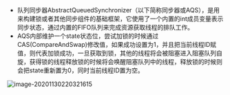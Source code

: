 - 队列同步器AbstractQueuedSynchronizer（以下简称同步器或AQS），是用来构建锁或者其他同步组件的基础框架，它使用了一个内置的int成员变量表示同步状态，通过内置的FIFO队列来完成资源获取线程的排队工作。
- AQS内部维护一个state状态位，尝试加锁的时候通过CAS(CompareAndSwap)修改值，如果成功设置为1，并且把当前线程ID赋值，则代表加锁成功，一旦获取到锁，其他的线程将会被阻塞进入阻塞队列自旋，获得锁的线程释放锁的时候将会唤醒阻塞队列中的线程，释放锁的时候则会把state重新置为0，同时当前线程ID置为空。

![image-20201130220321615](https://kingcall.oss-cn-hangzhou.aliyuncs.com/blog/img/2020/11/30/22:03:22-image-20201130220321615.png)

